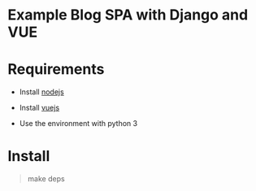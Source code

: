 # Example Blog SPA with Django and VUE

# Requirements

- Install [nodejs](https://nodejs.org)

- Install [vuejs](https://vuejs.org)

- Use the environment with python 3

# Install

> make deps
